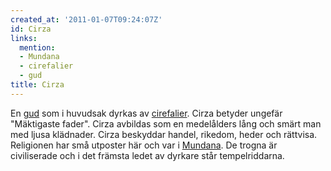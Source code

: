 ```yaml
---
created_at: '2011-01-07T09:24:07Z'
id: Cirza
links:
  mention:
  - Mundana
  - cirefalier
  - gud
title: Cirza
---
```


En [gud] som i huvudsak dyrkas av [cirefalier]. Cirza betyder ungefär "Mäktigaste fader". Cirza
avbildas som en medelålders lång och smärt man med ljusa klädnader. Cirza beskyddar handel, rikedom,
heder och rättvisa. Religionen har små utposter här och var i [Mundana]. De trogna är civiliserade
och i det främsta ledet av dyrkare står tempelriddarna.

  [gud]: gud
  [cirefalier]: cirefalier
  [Mundana]: Mundana
